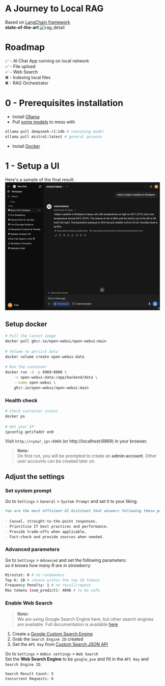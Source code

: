 # A Journey to Local RAG

Based on [LangChain framework](https://langchain.com)  
**state-of-the-art**
![rag_detail](https://github.com/langchain-ai/rag-from-scratch/assets/122662504/54a2d76c-b07e-49e7-b4ce-fc45667360a1)

# Roadmap

✅ - AI Chat App running on local network  
✅ - File upload  
✅ - Web Search  
❌ - Indexing local files  
❌ - RAG Orchestrator

# 0 - Prerequisites installation

- Install [Ollama](https://ollama.com/download)
- Pull [some models](https://ollama.com/library) to mess with

```sh
ollama pull deepseek-r1:14b # reasoning model
ollama pull mistral:latest # general purpose
```

- Install [Docker](https://docs.docker.com/get-started/get-docker/)

# 1 - Setup a UI

Here's a sample of the final result:
![alt text](screenshot-web-search.png)

## Setup docker

```bash
# Pull the latest image
docker pull ghcr.io/open-webui/open-webui:main

# Volume to persist data
docker volume create open-webui-data

# Run the container
docker run -d -p 6969:8080 \
	-v open-webui-data:/app/backend/data \
	--name open-webui \
	ghcr.io/open-webui/open-webui:main
```

### Health check

```bash
# Check container status
docker ps

# Get your IP
ipconfig getifaddr en0
```

Visit `http://<your_ip>:6969` (or http://localhost:6969) in your browser.

> **Note:**  
> On first run, you will be prompted to create an **admin account**. Other user accounts can be created later on.

## Adjust the settings

### Set system prompt

Go to `Settings` > `General` > `System Prompt` and set it to your liking.

```md
You are the most efficient AI Assistant that answers following these principles:

- Casual, straight-to-the-point responses.
- Prioritise IT best practices and performance.
- Provide trade-offs when applicable.
- Fact-check and provide sources when needed.
```

### Advanced parameters

Go to `Settings` > `Advanced` and set the following parameters:  
_so it knows how many R are in strawberry_

```sh
Mirostat: 0 # no randomness
Top K: 10 # choose within the top 10 tokens
Frequency Penalty: 1 # no recall/repeat
Max tokens (num_predict): 4096 # to be safe
```

### Enable Web Search

> **Note:**  
> We are using Google Search Engine here, but other search engines are available. Full documentation is available [here](https://docs.openwebui.com/tutorials/web-search/google-pse/)

1. Create a [Google Custom Search Engine](https://programmablesearchengine.google.com/controlpanel/create)
2. Grab the `Search Engine ID` created
3. Get the `API Key` from [Custom Search JSON API](https://developers.google.com/custom-search/v1/introduction)

Go to `Settings` > `Admin settings` > `Web Search`  
Set the **Web Search Engine** to be `google_pse` and fill in the `API Key` and `Search Engine ID`.

```sh
Search Result Count: 5
Concurrent Requests: 6
```
